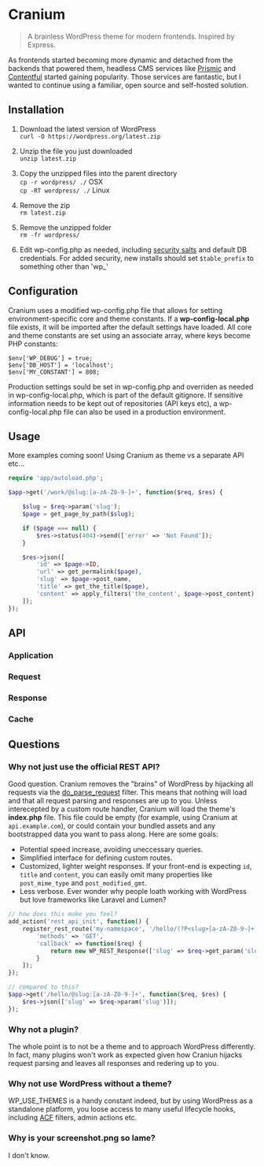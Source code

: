# Cranium

> A brainless WordPress theme for modern frontends. Inspired by Express.

As frontends started becoming more dynamic and detached from the backends that powered them, headless CMS services like [Prismic](https://prismic.io/) and [Contentful](https://www.contentful.com/) started gaining popularity. Those services are fantastic, but I wanted to continue using a familiar, open source and self-hosted solution.

## Installation

1. Download the latest version of WordPress<br>`curl -O https://wordpress.org/latest.zip`

2. Unzip the file you just downloaded<br>
`unzip latest.zip`

3. Copy the unzipped files into the parent directory<br>
`cp -r wordpress/ ./` OSX<br>
`cp -RT wordpress/ ./` Linux

4. Remove the zip<br>
`rm latest.zip`

5. Remove the unzipped folder<br>
`rm -fr wordpress/`

6. Edit wp-config.php as needed, including [security salts](https://api.wordpress.org/secret-key/1.1/salt/) and default DB credentials. For added security, new installs should set `$table_prefix` to something other than 'wp_'

## Configuration

Cranium uses a modified wp-config.php file that allows for setting environment-specific core and theme constants. If a **wp-config-local.php** file exists, it will be imported after the default settings have loaded. All core and theme constants are set using an associate array, where keys become PHP constants:

```
$env['WP_DEBUG'] = true;
$env['DB_HOST'] = 'localhost';
$env['MY_CONSTANT'] = 808;
```

Production settings sould be set in wp-config.php and overriden as needed in wp-config-local.php, which is part of the default gitignore. If sensitive information needs to be kept out of repositories (API keys etc), a wp-config-local.php file can also be used in a production environment.

## Usage

More examples coming soon!
Using Cranium as theme vs a separate API etc...


```php
require 'app/autoload.php';

$app->get('/work/@slug:[a-zA-Z0-9-]+', function($req, $res) {

    $slug = $req->param('slug');
    $page = get_page_by_path($slug);

    if ($page === null) {
        $res->status(404)->send(['error' => 'Not Found']);
    }

    $res->json([
        'id' => $page->ID,
        'url' => get_permalink($page),
        'slug' => $page->post_name,
        'title' => get_the_title($page),
        'content' => apply_filters('the_content', $page->post_content)
    ]);
});
```

## API

### Application
### Request
### Response
### Cache

## Questions

### Why not just use the official REST API?
Good question. Cranium removes the "brains" of WordPress by hijacking all requests via the [do_parse_request](https://developer.wordpress.org/reference/hooks/do_parse_request/) filter. This means that nothing will load and that all request parsing and responses are up to you. Unless interecepted by a custom route handler, Cranium will load the theme's **index.php** file. This file could be empty (for example, using Cranium at `api.example.com`), or could contain your bundled assets and any bootstrapped data you want to pass along. Here are some goals:

* Potential speed increase, avoiding uneccessary queries.
* Simplified interface for defining custom routes.
* Customized, lighter weight responses. If your front-end is expecting `id`, `title` and `content`, you can easily omit many properties like `post_mime_type` and `post_modified_gmt`.
* Less verbose. Ever wonder why people loath working with WordPress but love frameworks like Laravel and Lumen?
```php
// how does this make you feel?
add_action('rest_api_init', function() {
    register_rest_route('my-namespace', '/hello/(?P<slug>[a-zA-Z0-9-]+)', [
        'methods' => 'GET',
        'callback' => function($req) {
            return new WP_REST_Response(['slug' => $req->get_param('slug')]);
        }
    ]);
});

// compared to this?
$app->get('/hello/@slug:[a-zA-Z0-9-]+', function($req, $res) {
    $res->json(['slug' => $req->param('slug')]);
});
```

### Why not a plugin?
The whole point is to not be a theme and to approach WordPress differently. In fact, many plugins won't work as expected given how Craniun hijacks request parsing and leaves all responses and redering up to you.

### Why not use WordPress without a theme?
WP_USE_THEMES is a handy constant indeed, but by using WordPress as a standalone platform, you loose access to many useful lifecycle hooks, including [ACF](https://www.advancedcustomfields.com/resources/) filters, admin actions etc.

### Why is your screenshot.png so lame?
I don't know.
